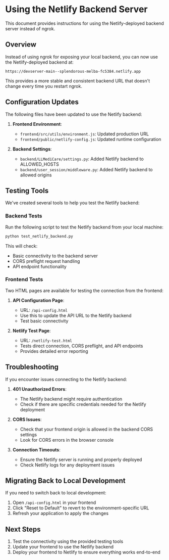 # Using the Netlify Backend Server

This document provides instructions for using the Netlify-deployed backend server instead of ngrok.

## Overview

Instead of using ngrok for exposing your local backend, you can now use the Netlify-deployed backend at:

```
https://devserver-main--splendorous-melba-fc5384.netlify.app
```

This provides a more stable and consistent backend URL that doesn't change every time you restart ngrok.

## Configuration Updates

The following files have been updated to use the Netlify backend:

1. **Frontend Environment**:

   - `frontend/src/utils/environment.js`: Updated production URL
   - `frontend/public/netlify-config.js`: Updated runtime configuration

2. **Backend Settings**:
   - `backend/LLMediCare/settings.py`: Added Netlify backend to ALLOWED_HOSTS
   - `backend/user_session/middleware.py`: Added Netlify backend to allowed origins

## Testing Tools

We've created several tools to help you test the Netlify backend:

### Backend Tests

Run the following script to test the Netlify backend from your local machine:

```bash
python test_netlify_backend.py
```

This will check:

- Basic connectivity to the backend server
- CORS preflight request handling
- API endpoint functionality

### Frontend Tests

Two HTML pages are available for testing the connection from the frontend:

1. **API Configuration Page**:

   - URL: `/api-config.html`
   - Use this to update the API URL to the Netlify backend
   - Test basic connectivity

2. **Netlify Test Page**:
   - URL: `/netlify-test.html`
   - Tests direct connection, CORS preflight, and API endpoints
   - Provides detailed error reporting

## Troubleshooting

If you encounter issues connecting to the Netlify backend:

1. **401 Unauthorized Errors**:

   - The Netlify backend might require authentication
   - Check if there are specific credentials needed for the Netlify deployment

2. **CORS Issues**:

   - Check that your frontend origin is allowed in the backend CORS settings
   - Look for CORS errors in the browser console

3. **Connection Timeouts**:
   - Ensure the Netlify server is running and properly deployed
   - Check Netlify logs for any deployment issues

## Migrating Back to Local Development

If you need to switch back to local development:

1. Open `/api-config.html` in your frontend
2. Click "Reset to Default" to revert to the environment-specific URL
3. Refresh your application to apply the changes

## Next Steps

1. Test the connectivity using the provided testing tools
2. Update your frontend to use the Netlify backend
3. Deploy your frontend to Netlify to ensure everything works end-to-end
